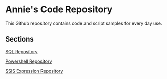 # Annie's Code Repository

This Github repository contains code and script samples for every day use.


## Sections

[SQL Repository](../sql)

[Powershell Repository](../powershell)

[SSIS Expression Repository](../ssis)
